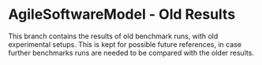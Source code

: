 # AgileSoftwareModel - Old Results

This branch contains the results of old benchmark runs, with old experimental setups. This is kept for possible future references, in case further benchmarks runs are needed to be compared with the older results.